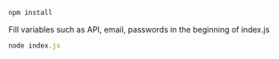 ```js
npm install
```
Fill variables such as API, email, passwords in the beginning of index.js
```js
node index.js
```